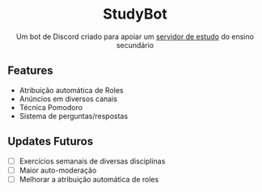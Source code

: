 <h1 align="center">StudyBot<project-name></h1>

<p align="center">Um bot de Discord criado para apoiar um <a href=https://discord.gg/RBST2BgDy3>servidor de estudo</a> do ensino secundário<project-description></p>

## Features
- Atribuição automática de Roles
- Anúncios em diversos canais
- Técnica Pomodoro
- Sistema de perguntas/respostas 


## Updates Futuros

- [ ] Exercícios semanais de diversas disciplinas
- [ ] Maior auto-moderação
- [ ] Melhorar a atribuição automática de roles    
